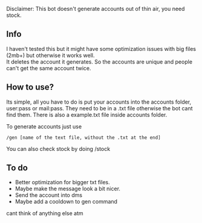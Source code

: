 Disclaimer: This bot doesn't generate accounts out of thin air, you need stock.
## Info
I haven't tested this but it might have some optimization issues with big files (2mb+) but otherwise it works well.     
It deletes the account it generates. So the accounts are unique and people can't get the same account twice.

## How to use?
Its simple, all you have to do is put your accounts into the accounts folder, user:pass or mail:pass. They need to be in a .txt file otherwise the bot cant find them. There is also a example.txt file inside accounts folder.

To generate accounts just use 

    /gen [name of the text file, without the .txt at the end]

You can also check stock by doing /stock

## To do
* Better optimization for bigger txt files.   
* Maybe make the message look a bit nicer.    
* Send the account into dms
* Maybe add a cooldown to gen command   

cant think of anything else atm
